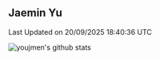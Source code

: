 ## Jaemin Yu

<!--START_SECTION:waka-->

 Last Updated on 20/09/2025 18:40:36 UTC
<!--END_SECTION:waka-->

![youjmen's github stats](https://github-readme-stats.vercel.app/api?username=youjmen&show_icons=true)
